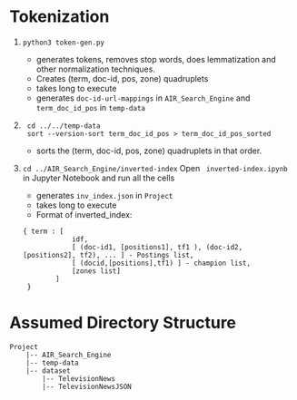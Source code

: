 # Tokenization
1. ```python3 token-gen.py``` 
	- generates tokens, removes stop words, does lemmatization and other normalization techniques. 
	- Creates (term, doc-id, pos, zone) quadruplets
	- takes long to execute
	- generates ```doc-id-url-mappings``` in ```AIR_Search_Engine``` and ```term_doc_id_pos``` in ```temp-data```
	
2. ```
	cd ../../temp-data
	sort --version-sort term_doc_id_pos > term_doc_id_pos_sorted
	``` 
	- sorts the (term, doc-id, pos, zone) quadruplets in that order.
3. ```cd ../AIR_Search_Engine/inverted-index``` 
	Open ``` inverted-index.ipynb``` in Jupyter Notebook and run all the cells
	- generates ``` inv_index.json ``` in ```Project```
	- takes long to execute
	- Format of inverted_index:
	```
	{ term : [
	 			idf, 
	 	 		[ (doc-id1, [positions1], tf1 ), (doc-id2, [positions2], tf2), ... ] - Postings list,  
	 	 		[ (docid,[positions],tf1) ] - champion list,
	 	 	 	[zones list]
	 	 	]
	 }
	```

# Assumed Directory Structure
```
Project
	|-- AIR_Search_Engine
	|-- temp-data
	|-- dataset
	    |-- TelevisionNews
	    |-- TelevisionNewsJSON
```